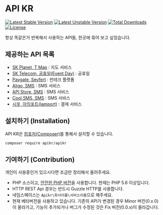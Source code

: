 API KR
======

[![Latest Stable Version](https://poser.pugx.org/apikr/apikr/v/stable.svg)](https://packagist.org/packages/apikr/apikr)
[![Latest Unstable Version](https://poser.pugx.org/apikr/apikr/v/unstable.svg)](https://packagist.org/packages/apikr/apikr)
[![Total Downloads](https://poser.pugx.org/apikr/apikr/downloads.svg)](https://packagist.org/packages/apikr/apikr)
[![License](https://poser.pugx.org/apikr/apikr/license.svg)](https://packagist.org/packages/apikr/apikr)

항상 똑같은거 반복해서 사용하는 API들, 한곳에 묶어 보고 싶었습니다.

## 제공하는 API 목록

- [SK Planet, T Map](src/SKPlanet/TMap/) : 지도 서비스
- [SK Telecom, 공휴일(Event Day)](src/SKTelecom/EventDay/) : 공휴일
- [Paygate, Seyfert](src/Paygate/Seyfert/) : 핀테크 플랫폼
- [Aligo, SMS](src/Aligo/Sms) : SMS 서비스
- [API Store, SMS](src/ApiStore/Sms) : SMS 서비스
- [Cool SMS, SMS](src/CoolSms/Sms) : SMS 서비스
- [시옷, 아임포트(Iamport)](src/Siot/Iamport) : 결제 서비스

## 설치하기 (Installation)

API KR은 [컴포저(Composer)](https://getcomposer.org/)를 통해서 설치할 수 있습니다.

```sh
composer require apikr/apikr
```

## 기여하기 (Contribution)

개인이 사용중인거 있으시다면 조금만 정리해서 올려주세요.

 - PHP 소스이고, [안전한 PHP 버전](https://en.wikipedia.org/wiki/PHP)을 사용합니다. 현재는 PHP 5.6 이상입니다. 
 - HTTP REST Api 경우는 반드시 Guzzle HTTP를 사용합니다.
 - 네임스페이스는 `Apikr\회사이름\서비스이름`으로 해주세요.
 - 현재 베타버전을 사용하고 있습니다. 기존의 API가 변경된 경우 Minor 버전(0.x.0)이 올라가고,
   기능이 추가되거나 버그가 수정된 것은 Fix 버전(0.0.x)이 올라갑니다.

